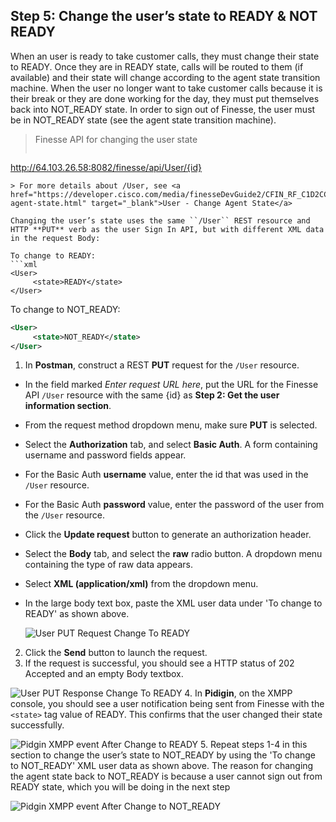 ## Step 5: Change the user’s state to READY & NOT READY

When an user is ready to take customer calls, they must change their state to READY. Once they are in READY state, calls will be routed to them (if available) and their state will change according to the agent state transition machine. When the user no longer want to take customer calls because it is their break or they are done working for the day, they must put themselves back into NOT_READY state. In order to sign out of Finesse, the user must be in NOT_READY state (see the agent state transition machine).

> Finesse API for changing the user state
>  ```http
http://64.103.26.58:8082/finesse/api/User/{id}
```
> For more details about /User, see <a href="https://developer.cisco.com/media/finesseDevGuide2/CFIN_RF_C1D2CCD7_00_change-agent-state.html" target="_blank">User - Change Agent State</a>

Changing the user’s state uses the same ``/User`` REST resource and HTTP **PUT** verb as the user Sign In API, but with different XML data in the request Body:

To change to READY:
```xml
<User>
     <state>READY</state>
</User>
```
To change to NOT_READY:
```xml
<User>
     <state>NOT_READY</state>
</User>
```

1. In **Postman**, construct a REST **PUT** request for the ``/User`` resource.
 * In the field marked *Enter request URL here*, put the URL for the Finesse API ``/User`` resource with the same {id} as **Step 2: Get the user information section**.
 * From the request method dropdown menu, make sure **PUT** is selected.
 * Select the **Authorization** tab, and select **Basic Auth**. A form containing username and password fields appear.
 * For the Basic Auth **username** value, enter the id that was used in the ``/User`` resource.
 * For the Basic Auth **password** value, enter the password of the user from the ``/User`` resource.
 * Click the **Update request** button to generate an authorization header.
 * Select the **Body** tab, and select the **raw** radio button. A dropdown menu containing the type of raw data appears.
 * Select **XML (application/xml)** from the dropdown menu.
 * In the large body text box, paste the XML user data under 'To change to READY' as shown above.

    ![User PUT Request Change To READY](/posts/files/finesse-basic-user-rest-apis-with-xmpp-events/assets/images/user-PUT-request-change-READY.jpg)
2. Click the **Send** button to launch the request.
3. If the request is successful, you should see a HTTP status of 202 Accepted and an empty Body textbox.

 ![User PUT Response Change To READY](/posts/files/finesse-basic-user-rest-apis-with-xmpp-events/assets/images/user-PUT-response-change-READY.jpg)
4. In **Pidigin**, on the XMPP console, you should see a user notification being sent from Finesse with the ``<state>`` tag value of READY. This confirms that the user changed their state successfully.

 ![Pidgin XMPP event After Change to READY](/posts/files/finesse-basic-user-rest-apis-with-xmpp-events/assets/images/user-XMPP-event-change-READY.jpg)
5. Repeat steps 1-4 in this section to change the user’s state to NOT_READY by using the 'To change to NOT_READY' XML user data as shown above. The reason for changing the agent state back to NOT_READY is because a user cannot sign out from READY state, which you will be doing in the next step

 ![Pidgin XMPP event After Change to NOT_READY](/posts/files/finesse-basic-user-rest-apis-with-xmpp-events/assets/images/user-XMPP-event-change-NOT_READY.jpg)